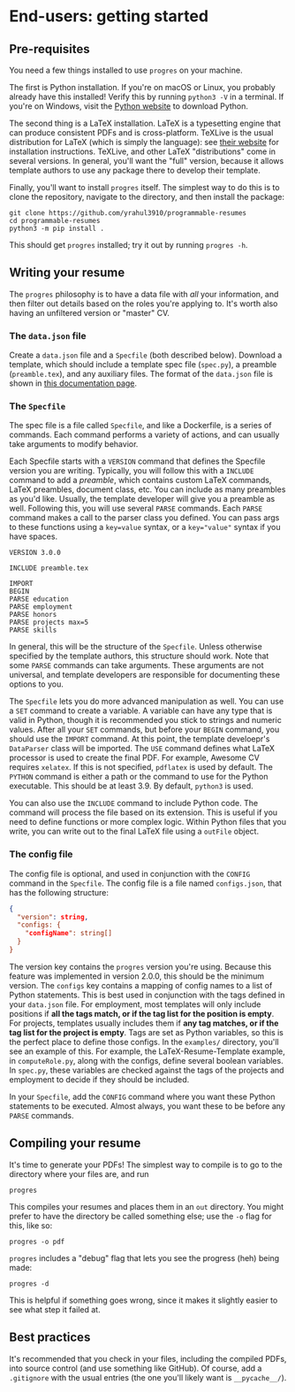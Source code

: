 # End-users: getting started

## Pre-requisites

You need a few things installed to use `progres` on your machine. 

The first is Python installation. If you're on macOS or Linux, you probably already have this installed! Verify this by running `python3 -V` in a terminal. If you're on Windows, visit the [Python website](https://python.org) to download Python.

The second thing is a LaTeX installation. LaTeX is a typesetting engine that can produce consistent PDFs and is cross-platform. TeXLive is the usual distribution for LaTeX (which is simply the language): see [their website](https://www.tug.org/texlive/) for installation instructions. TeXLive, and other LaTeX "distributions" come in several versions. In general, you'll want the "full" version, because it allows template authors to use any package there to develop their template.

Finally, you'll want to install `progres` itself. The simplest way to do this is to clone the repository, navigate to the directory, and then install the package:

```
git clone https://github.com/yrahul3910/programmable-resumes
cd programmable-resumes
python3 -m pip install .
```

This should get `progres` installed; try it out by running `progres -h`.

## Writing your resume

The `progres` philosophy is to have a data file with _all_ your information, and then filter out details based on the roles you're applying to. It's worth also having an unfiltered version or "master" CV.

### The `data.json` file

Create a `data.json` file and a `Specfile` (both described below). Download a template, which should include a template spec file (`spec.py`), a preamble (`preamble.tex`), and any auxiliary files. The format of the `data.json` file is shown in [this documentation page](../data-json.md).

### The `Specfile`

The spec file is a file called `Specfile`, and like a Dockerfile, is a series of commands. Each command performs a variety of actions, and can usually take arguments to modify behavior. 

Each Specfile starts with a `VERSION` command that defines the Specfile version you are writing. Typically, you will follow this with a `INCLUDE` command to add a *preamble*, which contains custom LaTeX commands, LaTeX preambles, document class, etc. You can include as many preambles as you'd like. Usually, the template developer will give you a preamble as well. Following this, you will use several `PARSE` commands. Each `PARSE` command makes a call to the parser class you defined. You can pass args to these functions using a `key=value` syntax, or a `key="value"` syntax if you have spaces.

```
VERSION 3.0.0

INCLUDE preamble.tex

IMPORT
BEGIN
PARSE education
PARSE employment
PARSE honors
PARSE projects max=5
PARSE skills
```

In general, this will be the structure of the `Specfile`. Unless otherwise specified by the template authors, this structure should work. Note that some `PARSE` commands can take arguments. These arguments are not universal, and template developers are responsible for documenting these options to you.

The `Specfile` lets you do more advanced manipulation as well. You can use a `SET` command to create a variable. A variable can have any type that is valid in Python, though it is recommended you stick to strings and numeric values. After all your `SET` commands, but before your `BEGIN` command, you should use the `IMPORT` command. At this point, the template develoepr's `DataParser` class will be imported. The `USE` command defines what LaTeX processor is used to create the final PDF. For example, Awesome CV requires `xelatex`. If this is not specified, `pdflatex` is used by default. The `PYTHON` command is either a path or the command to use for the Python executable. This should be at least 3.9. By default, `python3` is used.

You can also use the `INCLUDE` command to include Python code. The command will process the file based on its extension. This is useful if you need to define functions or more complex logic. Within Python files that you write, you can write out to the final LaTeX file using a `outFile` object.

### The config file

The config file is optional, and used in conjunction with the `CONFIG` command in the `Specfile`. The config file is a file named `configs.json`, that has the following structure:

```json
{
  "version": string,
  "configs: {
    "configName": string[]
  }
}
```

The version key contains the `progres` version you're using. Because this feature was implemented in version 2.0.0, this should be the minimum version. The `configs` key contains a mapping of config names to a list of Python statements. This is best used in conjunction with the tags defined in your `data.json` file. For employment, most templates will only include positions if **all the tags match, or if the tag list for the position is empty**. For projects, templates usually includes them if **any tag matches, or if the tag list for the project is empty**. Tags are set as Python variables, so this is the perfect place to define those configs. In the `examples/` directory, you'll see an example of this. For example, the LaTeX-Resume-Template example, in `computeRole.py`, along with the configs, define several boolean variables. In `spec.py`, these variables are checked against the tags of the projects and employment to decide if they should be included.

In your `Specfile`, add the `CONFIG` command where you want these Python statements to be executed. Almost always, you want these to be before any `PARSE` commands.

## Compiling your resume

It's time to generate your PDFs! The simplest way to compile is to go to the directory where your files are, and run

```
progres
```

This compiles your resumes and places them in an `out` directory. You might prefer to have the directory be called something else; use the `-o` flag for this, like so:

```
progres -o pdf
```

`progres` includes a "debug" flag that lets you see the progress (heh) being made:

```
progres -d
```

This is helpful if something goes wrong, since it makes it slightly easier to see what step it failed at.

## Best practices

It's recommended that you check in your files, including the compiled PDFs, into source control (and use something like GitHub). Of course, add a `.gitignore` with the usual entries (the one you'll likely want is `__pycache__/`).
